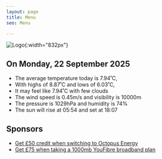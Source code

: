 ```yaml
---
layout: page
title: Menu
seo: Menu

---
```


![Logo](/images/logo.jpg){:width="832px"}

<!-- weather_marker starts -->
## On Monday, 22 September 2025

- The average temperature today is 7.94˚C,
- With highs of 8.87˚C and lows of 6.03˚C,
- It may feel like 7.94˚C with few clouds
- The wind speed is 0.45m/s and visibility is 10000m
- The pressure is 1029hPa and humidity is 74%
- The sun will rise at 05:54 and set at 18:07

<!-- weather_marker ends -->

## Sponsors

- [Get £50 credit when switching to Octopus Energy](https://bit.ly/3oD1nnS)
- [Get £75 when taking a 1000mb YouFibre broadband plan](https://aklam.io/91zWhU?)
